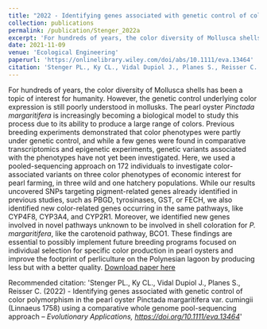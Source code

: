 ```yaml
---
title: "2022 - Identifying genes associated with genetic control of color polymorphism in the pearl oyster *Pinctada margaritifera* var. *cumingii* (Linnaeus 1758) using a comparative whole genome pool-sequencing approach"
collection: publications
permalink: /publication/Stenger_2022a
excerpt: 'For hundreds of years, the color diversity of Mollusca shells has been a topic of interest for humanity. However, the genetic control underlying color expression is still poorly understood in mollusks. The pearl oyster *Pinctada margaritifera* is increasingly becoming a biological model to study this process due to its ability to produce a large range of colors. Previous breeding experiments demonstrated that color phenotypes were partly under genetic control, and while a few genes were found in comparative transcriptomics and epigenetic experiments, genetic variants associated with the phenotypes have not yet been investigated. Here, we used a pooled-sequencing approach on 172 individuals to investigate color-associated variants on three color phenotypes of economic interest for pearl farming, in three wild and one hatchery populations. While our results uncovered SNPs targeting pigment-related genes already identified in previous studies, such as PBGD, tyrosinases, GST, or FECH, we also identified new color-related genes occurring in the same pathways, like CYP4F8, CYP3A4, and CYP2R1. Moreover, we identified new genes involved in novel pathways unknown to be involved in shell coloration for *P. margaritifera*, like the carotenoid pathway, BCO1. These findings are essential to possibly implement future breeding programs focused on individual selection for specific color production in pearl oysters and improve the footprint of perliculture on the Polynesian lagoon by producing less but with a better quality.'
date: 2021-11-09
venue: 'Ecological Engineering'
paperurl: 'https://onlinelibrary.wiley.com/doi/abs/10.1111/eva.13464'
citation: 'Stenger PL., Ky CL., Vidal Dupiol J., Planes S., Reisser C. (2022) - Identifying genes associated with genetic control of color polymorphism in the pearl oyster Pinctada margaritifera var. cumingii (Linnaeus 1758) using a comparative whole genome pool-sequencing approach – <i>Evolutionary Applications, https://doi.org/10.1111/eva.13464</i>'
---
```

For hundreds of years, the color diversity of Mollusca shells has been a topic of interest for humanity. However, the genetic control underlying color expression is still poorly understood in mollusks. The pearl oyster *Pinctada margaritifera* is increasingly becoming a biological model to study this process due to its ability to produce a large range of colors. Previous breeding experiments demonstrated that color phenotypes were partly under genetic control, and while a few genes were found in comparative transcriptomics and epigenetic experiments, genetic variants associated with the phenotypes have not yet been investigated. Here, we used a pooled-sequencing approach on 172 individuals to investigate color-associated variants on three color phenotypes of economic interest for pearl farming, in three wild and one hatchery populations. While our results uncovered SNPs targeting pigment-related genes already identified in previous studies, such as PBGD, tyrosinases, GST, or FECH, we also identified new color-related genes occurring in the same pathways, like CYP4F8, CYP3A4, and CYP2R1. Moreover, we identified new genes involved in novel pathways unknown to be involved in shell coloration for *P. margaritifera*, like the carotenoid pathway, BCO1. These findings are essential to possibly implement future breeding programs focused on individual selection for specific color production in pearl oysters and improve the footprint of perliculture on the Polynesian lagoon by producing less but with a better quality.
[Download paper here](https://onlinelibrary.wiley.com/doi/abs/10.1111/eva.13464)

Recommended citation: 'Stenger PL., Ky CL., Vidal Dupiol J., Planes S., Reisser C. (2022) - Identifying genes associated with genetic control of color polymorphism in the pearl oyster Pinctada margaritifera var. cumingii (Linnaeus 1758) using a comparative whole genome pool-sequencing approach – <i>Evolutionary Applications, https://doi.org/10.1111/eva.13464</i>'
